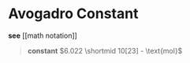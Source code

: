 # Avogadro Constant

**see** [[math notation]]

> **constant** $6.022 \shortmid 10[23] - \text{mol}$
